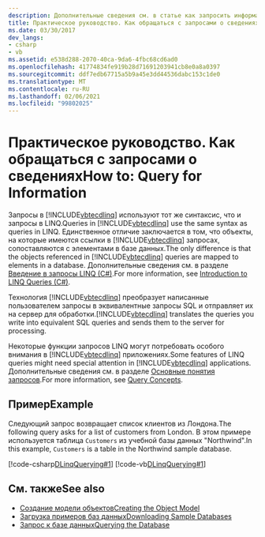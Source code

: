 ```yaml
---
description: Дополнительные сведения см. в статье как запросить информацию
title: Практическое руководство. Как обращаться с запросами о сведениях
ms.date: 03/30/2017
dev_langs:
- csharp
- vb
ms.assetid: e538d288-2070-40ca-9da6-4fbc68cd6ad0
ms.openlocfilehash: 41774834fe919b28d71691203941cb8e0a8a0397
ms.sourcegitcommit: ddf7edb67715a5b9a45e3dd44536dabc153c1de0
ms.translationtype: MT
ms.contentlocale: ru-RU
ms.lasthandoff: 02/06/2021
ms.locfileid: "99802025"
---
```

# <a name="how-to-query-for-information"></a><span data-ttu-id="fa482-103">Практическое руководство. Как обращаться с запросами о сведениях</span><span class="sxs-lookup"><span data-stu-id="fa482-103">How to: Query for Information</span></span>

<span data-ttu-id="fa482-104">Запросы в [!INCLUDE[vbtecdlinq](../../../../../../includes/vbtecdlinq-md.md)] используют тот же синтаксис, что и запросы в LINQ.</span><span class="sxs-lookup"><span data-stu-id="fa482-104">Queries in [!INCLUDE[vbtecdlinq](../../../../../../includes/vbtecdlinq-md.md)] use the same syntax as queries in LINQ.</span></span> <span data-ttu-id="fa482-105">Единственное отличие заключается в том, что объекты, на которые имеются ссылки в [!INCLUDE[vbtecdlinq](../../../../../../includes/vbtecdlinq-md.md)] запросах, сопоставляются с элементами в базе данных.</span><span class="sxs-lookup"><span data-stu-id="fa482-105">The only difference is that the objects referenced in [!INCLUDE[vbtecdlinq](../../../../../../includes/vbtecdlinq-md.md)] queries are mapped to elements in a database.</span></span> <span data-ttu-id="fa482-106">Дополнительные сведения см. в разделе [Введение в запросы LINQ (C#)](../../../../../csharp/programming-guide/concepts/linq/introduction-to-linq-queries.md).</span><span class="sxs-lookup"><span data-stu-id="fa482-106">For more information, see [Introduction to LINQ Queries (C#)](../../../../../csharp/programming-guide/concepts/linq/introduction-to-linq-queries.md).</span></span>  
  
 <span data-ttu-id="fa482-107">Технология [!INCLUDE[vbtecdlinq](../../../../../../includes/vbtecdlinq-md.md)] преобразует написанные пользователем запросы в эквивалентные запросы SQL и отправляет их на сервер для обработки.</span><span class="sxs-lookup"><span data-stu-id="fa482-107">[!INCLUDE[vbtecdlinq](../../../../../../includes/vbtecdlinq-md.md)] translates the queries you write into equivalent SQL queries and sends them to the server for processing.</span></span>  
  
 <span data-ttu-id="fa482-108">Некоторые функции запросов LINQ могут потребовать особого внимания в [!INCLUDE[vbtecdlinq](../../../../../../includes/vbtecdlinq-md.md)] приложениях.</span><span class="sxs-lookup"><span data-stu-id="fa482-108">Some features of LINQ queries might need special attention in [!INCLUDE[vbtecdlinq](../../../../../../includes/vbtecdlinq-md.md)] applications.</span></span> <span data-ttu-id="fa482-109">Дополнительные сведения см. в разделе [Основные понятия запросов](query-concepts.md).</span><span class="sxs-lookup"><span data-stu-id="fa482-109">For more information, see [Query Concepts](query-concepts.md).</span></span>  
  
## <a name="example"></a><span data-ttu-id="fa482-110">Пример</span><span class="sxs-lookup"><span data-stu-id="fa482-110">Example</span></span>  

 <span data-ttu-id="fa482-111">Следующий запрос возвращает список клиентов из Лондона.</span><span class="sxs-lookup"><span data-stu-id="fa482-111">The following query asks for a list of customers from London.</span></span> <span data-ttu-id="fa482-112">В этом примере используется таблица `Customers` из учебной базы данных "Northwind".</span><span class="sxs-lookup"><span data-stu-id="fa482-112">In this example, `Customers` is a table in the Northwind sample database.</span></span>  
  
 [!code-csharp[DLinqQuerying#1](../../../../../../samples/snippets/csharp/VS_Snippets_Data/DLinqQuerying/cs/Program.cs#1)]
 [!code-vb[DLinqQuerying#1](../../../../../../samples/snippets/visualbasic/VS_Snippets_Data/DLinqQuerying/vb/Module1.vb#1)]  
  
## <a name="see-also"></a><span data-ttu-id="fa482-113">См. также</span><span class="sxs-lookup"><span data-stu-id="fa482-113">See also</span></span>

- [<span data-ttu-id="fa482-114">Создание модели объектов</span><span class="sxs-lookup"><span data-stu-id="fa482-114">Creating the Object Model</span></span>](creating-the-object-model.md)
- [<span data-ttu-id="fa482-115">Загрузка примеров баз данных</span><span class="sxs-lookup"><span data-stu-id="fa482-115">Downloading Sample Databases</span></span>](downloading-sample-databases.md)
- [<span data-ttu-id="fa482-116">Запрос к базе данных</span><span class="sxs-lookup"><span data-stu-id="fa482-116">Querying the Database</span></span>](querying-the-database.md)

